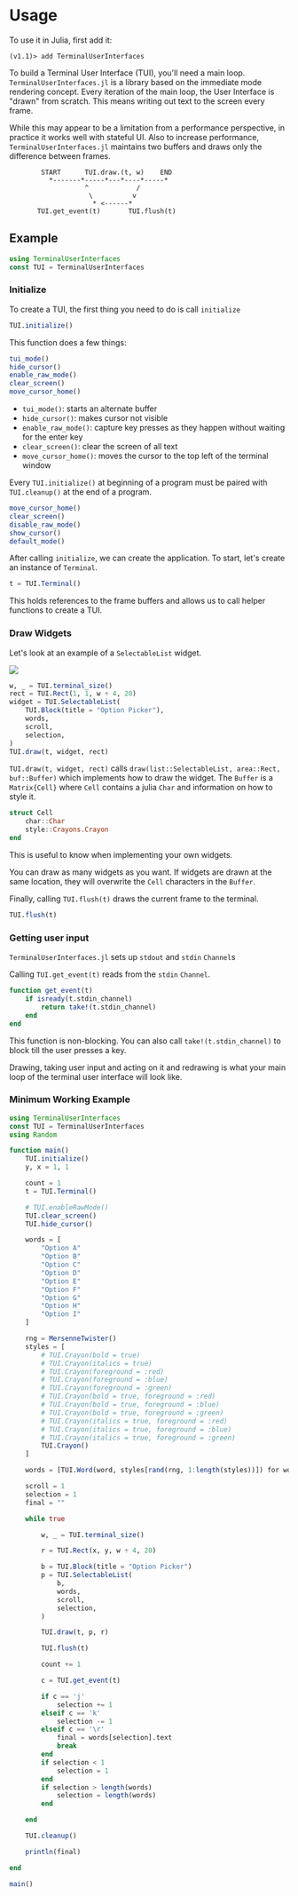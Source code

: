 # Usage

To use it in Julia, first add it:

```
(v1.1)> add TerminalUserInterfaces
```

To build a Terminal User Interface (TUI), you'll need a main loop.
`TerminalUserInterfaces.jl` is a library based on the immediate mode rendering concept.
Every iteration of the main loop, the User Interface is "drawn" from scratch.
This means writing out text to the screen every frame.

While this may appear to be a limitation from a performance perspective, in practice it works well with stateful UI.
Also to increase performance, `TerminalUserInterfaces.jl` maintains two buffers and draws only the difference between frames.


```
        START      TUI.draw.(t, w)    END
          *-------*-----*---*----*-----*
                   ^            /
                    \          v
                     * <------*
       TUI.get_event(t)       TUI.flush(t)
```

## Example

```julia
using TerminalUserInterfaces
const TUI = TerminalUserInterfaces
```

### Initialize

To create a TUI, the first thing you need to do is call `initialize`


```julia
TUI.initialize()
```

This function does a few things:

```julia
tui_mode()
hide_cursor()
enable_raw_mode()
clear_screen()
move_cursor_home()
```

- `tui_mode()`: starts an alternate buffer
- `hide_cursor()`: makes cursor not visible
- `enable_raw_mode()`: capture key presses as they happen without waiting for the enter key
- `clear_screen()`: clear the screen of all text
- `move_cursor_home()`: moves the cursor to the top left of the terminal window

Every `TUI.initialize()` at beginning of a program must be paired with `TUI.cleanup()` at the end of a program.

```julia
move_cursor_home()
clear_screen()
disable_raw_mode()
show_cursor()
default_mode()
```

After calling `initialize`, we can create the application.
To start, let's create an instance of `Terminal`.

```julia
t = TUI.Terminal()
```

This holds references to the frame buffers and allows us to call helper functions to create a TUI.

### Draw Widgets

Let's look at an example of a `SelectableList` widget.

![](https://user-images.githubusercontent.com/1813121/74565866-15daa600-4f6a-11ea-8d4a-58ec8e7679a1.gif)

```julia
w, _ = TUI.terminal_size()
rect = TUI.Rect(1, 1, w ÷ 4, 20)
widget = TUI.SelectableList(
    TUI.Block(title = "Option Picker"),
    words,
    scroll,
    selection,
)
TUI.draw(t, widget, rect)
```

`TUI.draw(t, widget, rect)` calls `draw(list::SelectableList, area::Rect, buf::Buffer)` which implements how to draw the widget.
The `Buffer` is a `Matrix{Cell}` where `Cell` contains a julia `Char` and information on how to style it.

```julia
struct Cell
    char::Char
    style::Crayons.Crayon
end
```

This is useful to know when implementing your own widgets.

You can draw as many widgets as you want. If widgets are drawn at the same location, they will overwrite the `Cell` characters in the `Buffer`.

Finally, calling `TUI.flush(t)` draws the current frame to the terminal.

```julia
TUI.flush(t)
```

### Getting user input

`TerminalUserInterfaces.jl` sets up `stdout` and `stdin` `Channel`s

Calling `TUI.get_event(t)` reads from the `stdin` `Channel`.

```julia
function get_event(t)
    if isready(t.stdin_channel)
        return take!(t.stdin_channel)
    end
end
```

This function is non-blocking. You can also call `take!(t.stdin_channel)` to block till the user presses a key.

Drawing, taking user input and acting on it and redrawing is what your main loop of the terminal user interface will look like.

### Minimum Working Example

```julia
using TerminalUserInterfaces
const TUI = TerminalUserInterfaces
using Random

function main()
    TUI.initialize()
    y, x = 1, 1

    count = 1
    t = TUI.Terminal()

    # TUI.enableRawMode()
    TUI.clear_screen()
    TUI.hide_cursor()

    words = [
        "Option A"
        "Option B"
        "Option C"
        "Option D"
        "Option E"
        "Option F"
        "Option G"
        "Option H"
        "Option I"
    ]

    rng = MersenneTwister()
    styles = [
        # TUI.Crayon(bold = true)
        # TUI.Crayon(italics = true)
        # TUI.Crayon(foreground = :red)
        # TUI.Crayon(foreground = :blue)
        # TUI.Crayon(foreground = :green)
        # TUI.Crayon(bold = true, foreground = :red)
        # TUI.Crayon(bold = true, foreground = :blue)
        # TUI.Crayon(bold = true, foreground = :green)
        # TUI.Crayon(italics = true, foreground = :red)
        # TUI.Crayon(italics = true, foreground = :blue)
        # TUI.Crayon(italics = true, foreground = :green)
        TUI.Crayon()
    ]

    words = [TUI.Word(word, styles[rand(rng, 1:length(styles))]) for word in words]

    scroll = 1
    selection = 1
    final = ""

    while true

        w, _ = TUI.terminal_size()

        r = TUI.Rect(x, y, w ÷ 4, 20)

        b = TUI.Block(title = "Option Picker")
        p = TUI.SelectableList(
            b,
            words,
            scroll,
            selection,
        )

        TUI.draw(t, p, r)

        TUI.flush(t)

        count += 1

        c = TUI.get_event(t)

        if c == 'j'
            selection += 1
        elseif c == 'k'
            selection -= 1
        elseif c == '\r'
            final = words[selection].text
            break
        end
        if selection < 1
            selection = 1
        end
        if selection > length(words)
            selection = length(words)
        end

    end

    TUI.cleanup()

    println(final)

end

main()
```
